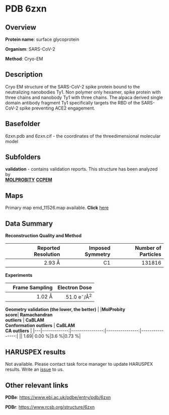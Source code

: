 # PDB 6zxn

## Overview

**Protein name**: surface glycoprotein

**Organism**: SARS-CoV-2

**Method**: Cryo-EM

## Description

Cryo EM structure of the SARS-CoV-2 spike protein bound to the neutralizing nanobodies Ty1. Non polymer only hexamer, spike protein with three chains and nanobody Ty1 with three chains. The alpaca derived single domain antibody fragment Ty1 specifically targets the RBD of the SARS-CoV-2 spike preventing ACE2 engagement. 

## Basefolder

6zxn.pdb and 6zxn.cif - the coordinates of the threedimensional molecular model

## Subfolders





**validation** - contains validation reports. This structure has been analyzed by <br>  [**MOLPROBITY**](https://github.com/thorn-lab/coronavirus_structural_task_force/tree/master/pdb/surface_glycoprotein/SARS-CoV-2/6zxn/validation/molprobity)   [**CCPEM**](https://github.com/thorn-lab/coronavirus_structural_task_force/tree/master/pdb/surface_glycoprotein/SARS-CoV-2/6zxn/validation/ccpem-validation) 



## Maps

Primary map emd_11526.map available. **Click** [here](http://ftp.wwpdb.org/pub/emdb/structures/EMD-11526/map/) 

## Data Summary
**Reconstruction Quality and Method**

|   | Reported Resolution | Imposed Symmetry | Number of Particles |
|---|-------------:|----------------:|--------------:|
|   |2.93 Å|C1|131816|

**Experiments**

|   | Frame Sampling | Electron Dose |
|---|-------------:|----------------:|
|   |1.02 Å|51.0 e<sup>-</sup>/Å<sup>2</sup>|

**Geometry validation (the lower, the better)**
|   |**MolProbity<br>score**| **Ramachandran<br>outliers** | **CaBLAM<br>Conformation outliers** | **CaBLAM<br>CA outliers** |
|---|-------------:|----------------:|----------------:|----------------:|
||  1.69|  0.00 %|3.6 %|0.73 %|

## HARUSPEX results

Not available. Please contact task force manager to update HARUSPEX results. Write an [issue](https://github.com/thorn-lab/coronavirus_structural_task_force/issues) to us.

## Other relevant links 
**PDBe**:  https://www.ebi.ac.uk/pdbe/entry/pdb/6zxn
 
**PDBr**: https://www.rcsb.org/structure/6zxn 
